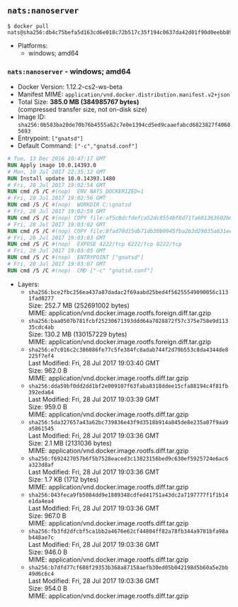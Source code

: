 ## `nats:nanoserver`

```console
$ docker pull nats@sha256:db4c75befa5d163cd6e018c72b517c35f194c0637da42d01f90d0eebb893d130
```

-	Platforms:
	-	windows; amd64

### `nats:nanoserver` - windows; amd64

-	Docker Version: 1.12.2-cs2-ws-beta
-	Manifest MIME: `application/vnd.docker.distribution.manifest.v2+json`
-	Total Size: **385.0 MB (384985767 bytes)**  
	(compressed transfer size, not on-disk size)
-	Image ID: `sha256:0b583ba20de70b76b4555a62c7e0e1394cd5ed9caaefabcd6823827f40605693`
-	Entrypoint: `["gnatsd"]`
-	Default Command: `["-c","gnatsd.conf"]`

```dockerfile
# Tue, 13 Dec 2016 10:47:17 GMT
RUN Apply image 10.0.14393.0
# Mon, 10 Jul 2017 22:35:12 GMT
RUN Install update 10.0.14393.1480
# Fri, 28 Jul 2017 19:02:54 GMT
RUN cmd /S /C #(nop)  ENV NATS_DOCKERIZED=1
# Fri, 28 Jul 2017 19:02:56 GMT
RUN cmd /S /C #(nop)  WORKDIR C:\gnatsd
# Fri, 28 Jul 2017 19:02:59 GMT
RUN cmd /S /C #(nop) COPY file:af5c8dcfdefca52dc8554bf8d71fa681363602b0e9ce7082275f43a8a56aab5a in gnatsd.exe 
# Fri, 28 Jul 2017 19:03:02 GMT
RUN cmd /S /C #(nop) COPY file:8fad70d15db71db30b9945fba2b3d29035a631ee4fe410e797aef6981c2a1879 in gnatsd.conf 
# Fri, 28 Jul 2017 19:03:03 GMT
RUN cmd /S /C #(nop)  EXPOSE 4222/tcp 6222/tcp 8222/tcp
# Fri, 28 Jul 2017 19:03:05 GMT
RUN cmd /S /C #(nop)  ENTRYPOINT ["gnatsd"]
# Fri, 28 Jul 2017 19:03:07 GMT
RUN cmd /S /C #(nop)  CMD ["-c" "gnatsd.conf"]
```

-	Layers:
	-	`sha256:bce2fbc256ea437a87dadac2f69aabd25bed4f56255549090056c1131fad0277`  
		Size: 252.7 MB (252691002 bytes)  
		MIME: application/vnd.docker.image.rootfs.foreign.diff.tar.gzip
	-	`sha256:baa0507b781fcbf25230671393ddd64a7028872f57c375e758e9d11335cdc4ab`  
		Size: 130.2 MB (130157229 bytes)  
		MIME: application/vnd.docker.image.rootfs.foreign.diff.tar.gzip
	-	`sha256:e7c016c2c386086fe77c5fe384fc8adab744f2d79b553c8da4344de8225f7ef4`  
		Last Modified: Fri, 28 Jul 2017 19:03:40 GMT  
		Size: 962.0 B  
		MIME: application/vnd.docker.image.rootfs.diff.tar.gzip
	-	`sha256:dda59bf0dd2dd1bf2e009107f63faba8318ddee15cfa88194c4f81fb392eda64`  
		Last Modified: Fri, 28 Jul 2017 19:03:39 GMT  
		Size: 959.0 B  
		MIME: application/vnd.docker.image.rootfs.diff.tar.gzip
	-	`sha256:5da327657a43a62bc739836e43f9d3518b914a845de8e235a07f9aa9a5861545`  
		Last Modified: Fri, 28 Jul 2017 19:03:36 GMT  
		Size: 2.1 MB (2131036 bytes)  
		MIME: application/vnd.docker.image.rootfs.diff.tar.gzip
	-	`sha256:f692427057b6f5b7528eaced3c13823156bed9c630ef5925724e6ac6a323d8af`  
		Last Modified: Fri, 28 Jul 2017 19:03:36 GMT  
		Size: 1.7 KB (1712 bytes)  
		MIME: application/vnd.docker.image.rootfs.diff.tar.gzip
	-	`sha256:043feca9fb5084dd9e1889348cdfed41751a43dc2a7197777f1f1b14e1da4ea4`  
		Last Modified: Fri, 28 Jul 2017 19:03:36 GMT  
		Size: 967.0 B  
		MIME: application/vnd.docker.image.rootfs.diff.tar.gzip
	-	`sha256:fb3fd2dfcbf5ca1bb2a4676e62cf44804ff82a78fb344a9781bfa98ab448ae7c`  
		Last Modified: Fri, 28 Jul 2017 19:03:36 GMT  
		Size: 946.0 B  
		MIME: application/vnd.docker.image.rootfs.diff.tar.gzip
	-	`sha256:b7dfd77cf608f29353b368a87158aefb30ed05b042198d5b60a5e2bb49d6c6c4`  
		Last Modified: Fri, 28 Jul 2017 19:03:36 GMT  
		Size: 954.0 B  
		MIME: application/vnd.docker.image.rootfs.diff.tar.gzip
